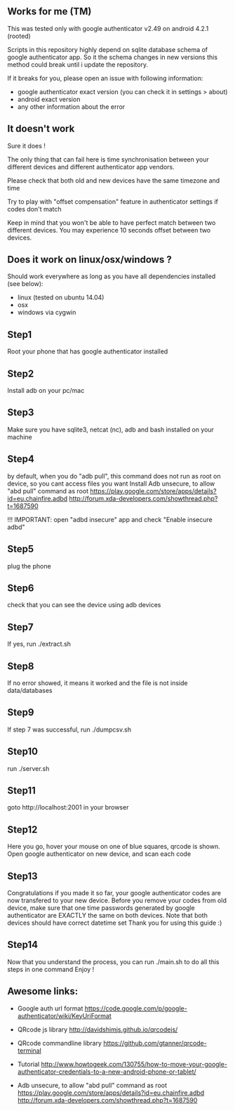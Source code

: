 

## Works for me (TM)

This was tested only with google authenticator v2.49 on android 4.2.1 (rooted)

Scripts in this repository highly depend on sqlite database schema of google authenticator app.
So it the schema changes in new versions this method could break until i update the repository.

If it breaks for you, please open an issue with following information:
- google authenticator exact version (you can check it in settings > about)
- android exact version
- any other information about the error


## It doesn't work

Sure it does !

The only thing that can fail here is time synchronisation between your different devices and different authenticator app vendors.

Please check that both old and new devices have the same timezone and time

Try to play with "offset compensation" feature in authenticator settings if codes don't match

Keep in mind that you won't be able to have perfect match between two different devices. You may experience 10 seconds offset between two devices. 


## Does it work on linux/osx/windows ?

Should work everywhere as long as you have all dependencies installed (see below):
- linux (tested on ubuntu 14.04)
- osx
- windows via cygwin


## Step1
Root your phone that has google authenticator installed

## Step2
Install adb on your pc/mac

## Step3
Make sure you have sqlite3, netcat (nc), adb and bash installed on your machine

## Step4
by default, when you do "adb pull", this command does not run as root on device, so you cant access files you want
Install Adb unsecure, to allow "abd pull" command as root
https://play.google.com/store/apps/details?id=eu.chainfire.adbd
http://forum.xda-developers.com/showthread.php?t=1687590

!!! IMPORTANT: open "adbd insecure" app and check "Enable insecure adbd"


## Step5
plug the phone

## Step6
check that you can see the device using adb devices

## Step7
If yes, run ./extract.sh

## Step8
If no error showed, it means it worked and the file is not inside data/databases

## Step9
If step 7 was successful, run ./dumpcsv.sh

## Step10
run ./server.sh

## Step11
goto http://localhost:2001 in your browser

## Step12
Here you go, hover your mouse on one of blue squares, qrcode is shown.
Open google authenticator on new device, and scan each code

## Step13
Congratulations if you made it so far, your google authenticator codes are now transfered to your new device.
Before you remove your codes from old device, make sure that one time passwords generated by google authenticator are EXACTLY the same on both devices.
Note that both devices should have correct datetime set
Thank you for using this guide :)

## Step14
Now that you understand the process, you can run ./main.sh to do all this steps in one command
Enjoy !



## Awesome links:

- Google auth url format
https://code.google.com/p/google-authenticator/wiki/KeyUriFormat

- QRcode js library
http://davidshimjs.github.io/qrcodejs/

- QRcode commandline library
https://github.com/gtanner/qrcode-terminal

- Tutorial
http://www.howtogeek.com/130755/how-to-move-your-google-authenticator-credentials-to-a-new-android-phone-or-tablet/

- Adb unsecure, to allow "abd pull" command as root
https://play.google.com/store/apps/details?id=eu.chainfire.adbd
http://forum.xda-developers.com/showthread.php?t=1687590


